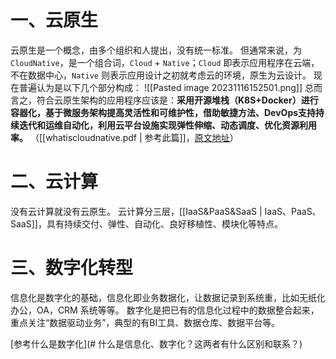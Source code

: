 # 一、云原生
云原生是一个概念，由多个组织和人提出，没有统一标准。
但通常来说，为`CloudNative`，是一个组合词，`Cloud` + `Native`；`Cloud` 即表示应用程序在云端，不在数据中心，`Native` 则表示应用设计之初就考虑云的环境，原生为云设计。
现在普遍认为是以下几个部分构成：
![[Pasted image 20231116152501.png]]
总而言之，符合云原生架构的应用程序应该是：**采用开源堆栈（K8S+Docker）进行容器化，基于微服务架构提高灵活性和可维护性，借助敏捷方法、DevOps支持持续迭代和运维自动化，利用云平台设施实现弹性伸缩、动态调度、优化资源利用率。** （[[whatiscloudnative.pdf | 参考此篇]]，[原文地址](https://zhuanlan.zhihu.com/p/150190166)）

# 二、云计算
没有云计算就没有云原生。
云计算分三层，[[IaaS&PaaS&SaaS | IaaS、PaaS、SaaS]]，具有持续交付、弹性、自动化、良好移植性、模块化等特点。

# 三、数字化转型
信息化是数字化的基础，信息化即业务数据化，让数据记录到系统重，比如无纸化办公，OA，CRM 系统等等。
数字化是把已有的信息化过程中的数据整合起来，重点关注“数据驱动业务”，典型的有BI工具、数据仓库、数据平台等。




[参考什么是数字化](# 什么是信息化、数字化？这两者有什么区别和联系？)